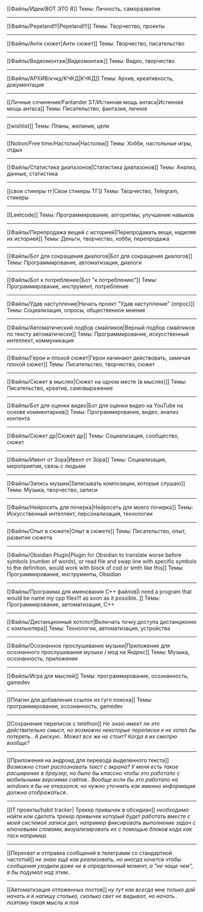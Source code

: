[[Файлы/Идеи/ВОТ ЭТО Я]]
Темы: Личность, саморазвитие

---
[[Файлы/Pepeland!!!|Pepeland!!!]]
Темы: Творчество, проекты

---
[[Файлы/Анти сюжет|Анти сюжет]]
Темы: Творчество, писательство

---
[[Файлы/Видеомонтаж|Видеомонтаж]]
Темы: Видео, творчество

---
[[Файлы/АРХИВ/кчкд/КЧКД|КЧКД]]
Темы: Архив, креативность, документация

---
[[Личные сочинения/Fantander ST/Истинная мощь антаса|Истинная мощь антаса]]
Темы: Писательство, фантазия, личное

---
[[wishlist]]
Темы: Планы, желания, цели

---
[[Notion/Free time/Настолки|Настолки]]
Темы: Хобби, настольные игры, отдых

---
[[Файлы/Статистика диапазонов|Статистика диапазонов]]
Темы: Анализ, данные, статистика

---
[[свои стикеры тг|Свои стикеры ТГ]]
Темы: Творчество, Telegram, стикеры

---
[[Leetcode]]
Темы: Программирование, алгоритмы, улучшение навыков

---
[[Файлы/Перепродажа вещей с историей|Перепродавать вещи, наделяя их историей]]
Темы: Деньги, творчество, хобби, перепродажа

---
[[Файлы/Бот для сокращения диалогов|Бот для сокращения диалогов]]
Темы: Программирование, автоматизация, диалоги

---
[[Файлы/Бот к потреблению|Бот "к потреблению"]]
Темы: Программирование, инструмент, потребление

---
[[Файлы/Удав наступление|Начать проект "Удав наступление" (опрос)]]
Темы: Социализация, опросы, общественное мнение

---
[[Файлы/Автоматический подбор смайликов|Верный подбор смайликов по тексту автоматически]]
Темы: Программирование, искусственный интеллект, коммуникация

---
[[Файлы/Герои и плохой сюжет|Герои начинают действовать, замечая плохой сюжет]]
Темы: Писательство, творчество, сюжет

---
[[Файлы/Сюжет в мыслях|Сюжет на одном месте (в мыслях)]]
Темы: Писательство, креатив, самовыражение

---
[[Файлы/Бот для оценки видео|Бот для оценки видео на YouTube на основе комментариев]]
Темы: Программирование, видео, анализ контента

---
[[Файлы/Сюжет др|Сюжет др]]
Темы: Социализация, сообщество, сюжет

---
[[Файлы/Ивент от Зора|Ивент от Зора]]
Темы: Социализация, мероприятия, связь с людьми

---
[[Файлы/Запись музыки|Записывать композиции, которые слушаю]]
Темы: Музыка, творчество, записи

---
[[Файлы/Нейросеть для почерка|Нейросеть для моего почерка]]
Темы: Искусственный интеллект, персонализация, технологии

---
[[Файлы/Опыт в сюжете|Опыт в сюжете]]
Темы: Писательство, опыт, развитие сюжета

---
[[Файлы/Obsidian Plugin|Plugin for Obsidian to translate worse before symbols (number of words), or read file and swap line with specific symbols to the definition, would work with block of cod or smth like this]]
Темы: Программирование, инструменты, Obsidian

---
[[Файлы/Программа для именования C++ файлов|I need a program that would be name my cpp files!!! as soon as it possible..]]
Темы: Программирование, автоматизация, C++

---
[[Файлы/Дистанционный хотспот|Включать точку доступа дистанционно с компьютера]]
Темы: Технологии, автоматизация, устройства

---
[[Файлы/Осознанное прослушивание музыки|Приложение для осознанного прослушивания музыки / мод на Яндекс]]
Темы: Музыка, осознанность, приложения

---
[[Файлы/Игра для мыслей]]
Темы: программирование, осознанность, gamedev

---
[[Плагин для добавления ссылок из гугл поиска]]
Темы: программирование, осознанность, gamedev

---
[[Сохранение переписок с telethon]]
*Не знаю имеет ли это действительно смысл, но возможно некоторые переписки я не хотел бы потерять.. А рискую.. Может все же не стоит? Когда я их смотрю вообще?*

---
[[Приложения на андроид для перевода выделенного текста]]
*Возможно стоит распознавать текст с экрана? У меня есть такое расширение в браузер, но было бы классно чтобы это работало с мобильными версиями сайтов.. Вообще если бы это работало на windows я бы не отказался, но нужно уточнить как именно информация должна отображаться..*

---
[[IT проекты/habit tracker| Трекер привычек в обсидиан]]
*необходимо найти или сделать трекер привычек который будет работать вместе с моей системой записи дел, например фиксировать выполнение задач с ключевыми словами, визуализировать их с помощью блоков кода как таск например.*

---
[[Перехват и отправка сообщений в телеграмм со стандартной частотой]]
*не знаю ещё как реализовать, но иногда хочется чтобы сообщения уходили даже не в определенный момент, а "не чаще чем", я бы подумал над этим..*

---
[[Автоматизация отложенных постов]]
*ну тут как всегда мне только дай начать и я напишу столько, сколько свет не видывал, но начать.. поэтому такая мысль и поя*
